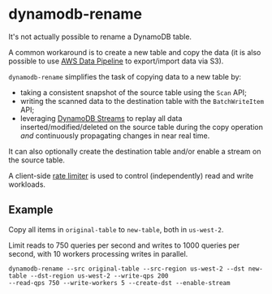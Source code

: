 # dynamodb-rename
It's not actually possible to rename a DynamoDB table.

A common workaround is to create a new table and copy the data (it is also possible to
use [AWS Data Pipeline](https://docs.aws.amazon.com/amazondynamodb/latest/developerguide/DynamoDBPipeline.html)
to export/import data via S3).


`dynamodb-rename` simplifies the task of copying data to a new table by:
* taking a consistent snapshot of the source table using the `Scan` API;
* writing the scanned data to the destination table with the `BatchWriteItem` API;
* leveraging [DynamoDB Streams](https://aws.amazon.com/blogs/database/dynamodb-streams-use-cases-and-design-patterns/)
to replay all data inserted/modified/deleted on the source table during the copy
operation *and* continuously propagating changes in near real time.

It can also optionally create the destination table and/or enable a stream on
the source table.

A client-side [rate limiter](https://github.com/marcoalmeida/ratelimiter) is used
to control (independently) read and write workloads.

## Example
Copy all items in `original-table` to `new-table`, both in `us-west-2`.

Limit reads to 750 queries per second and writes to 1000 queries per
second, with 10 workers processing writes in parallel.


```
dynamodb-rename --src original-table --src-region us-west-2 --dst new-table --dst-region us-west-2 --write-qps 200
--read-qps 750 --write-workers 5 --create-dst --enable-stream
```
